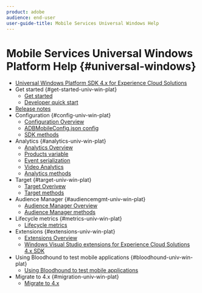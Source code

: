 ```yaml
---
product: adobe
audience: end-user
user-guide-title: Mobile Services Universal Windows Help
---
```


# Mobile Services Universal Windows Platform Help {#universal-windows}

+ [Universal Windows Platform SDK 4.x for Experience Cloud Solutions](overview.md)
+ Get started {#get-started-univ-win-plat}
   + [Get started](c-getting-started/c-getting-started.md)
   + [Developer quick start](c-getting-started/dev-qs.md)
+ [Release notes](release-notes.md)
+ Configuration {#config-univ-win-plat} 
   + [Configuration Overview](c-configuration/c-configuration.md)
   + [ADBMobileConfig.json config](c-configuration/c.json.md)
   + [SDK methods](c-configuration/methods.md)
+ Analytics {#analytics-univ-win-plat}
   + [Analytics Overview](analytics/analytics.md)
   + [Products variable](analytics/products.md)
   + [Event serialization](analytics/event-serialization.md)
   + [Video Analytics](analytics/video-qs.md)
   + [Analytics methods](analytics/analytics-methods.md)
+ Target {#target-univ-win-plat}
   + [Target Overivew](target/target.md)
   + [Target methods](target/target-methods.md)
+ Audience Manager {#audiencemgmt-univ-win-plat}
   + [Audience Manager Overview](audiencemgmt/audiencemgmt.md)
   + [Audience Manager methods](audiencemgmt/audience-manager-methods.md)
+ Lifecycle metrics {#metrics-univ-win-plat}
   + [Lifecycle metrics](metrics.md)
+ Extensions {#extensions-univ-win-plat}
   + [Extensions Overview](extensions/extensions.md)
   + [Windows Visual Studio extensions for Experience Cloud Solutions 4.x SDK](extensions/win-vse-4x.md)
+ Using Bloodhound to test mobile applications {#bloodhound-univ-win-plat}
   + [Using Bloodhound to test mobile applications](bloodhound.md)
+ Migrate to 4.x {#migration-univ-win-plat}
   + [Migrate to 4.x](migration-v3.md)
